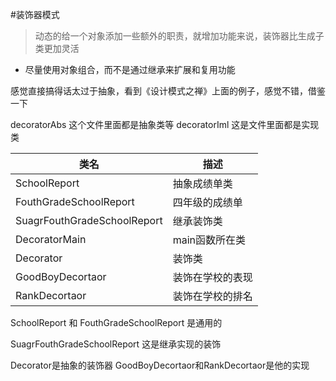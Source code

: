 
#装饰器模式

>动态的给一个对象添加一些额外的职责，就增加功能来说，装饰器比生成子类更加灵活

* 尽量使用对象组合，而不是通过继承来扩展和复用功能

感觉直接搞得话太过于抽象，看到《设计模式之禅》上面的例子，感觉不错，借鉴一下


decoratorAbs  这个文件里面都是抽象类等
decoratorIml 这是文件里面都是实现类


| 类名                          | 描述        |
| --------------------------- | --------- |
| SchoolReport                | 抽象成绩单类    |
| FouthGradeSchoolReport      | 四年级的成绩单   |
| SuagrFouthGradeSchoolReport | 继承装饰类     |
| DecoratorMain               | main函数所在类 |
| Decorator                   | 装饰类       |
| GoodBoyDecortaor            | 装饰在学校的表现  |
| RankDecortaor               | 装饰在学校的排名  |



SchoolReport 和 FouthGradeSchoolReport 是通用的



SuagrFouthGradeSchoolReport 这是继承实现的装饰



Decorator是抽象的装饰器 GoodBoyDecortaor和RankDecortaor是他的实现